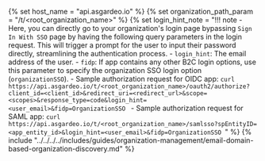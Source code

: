 {% set host_name = "api.asgardeo.io" %}
{% set organization_path_param = "/t/<root_organization_name>"  %}
{% set login_hint_note = "!!! note
            - Here, you can directly go to your organization's login page bypassing `Sign In With SSO` page by having the following query parameters in the login request. This will trigger a prompt for the user to input their password directly, streamlining the authentication process.
                - `login_hint`: The email address of the user.
                - `fidp`: If app contains any other B2C login options, use this parameter to specify the organization SSO login option (`organizationSSO`).
            - Sample authorization request for OIDC app:
            ```curl
            https://api.asgardeo.io/t/<root_organization_name>/oauth2/authorize?client_id=<client_id>&redirect_uri=<redirect_url>&scope=<scopes>&response_type=code&login_hint=<user_email>&fidp=OrganizationSSO
            ```
            - Sample authorization request for SAML app:
            ```curl
            https://api.asgardeo.io/t/<root_organization_name>/samlsso?spEntityID=<app_entity_id>&login_hint=<user_email>&fidp=OrganizationSSO
            ```" %}
{% include "../../../../includes/guides/organization-management/email-domain-based-organization-discovery.md" %}

